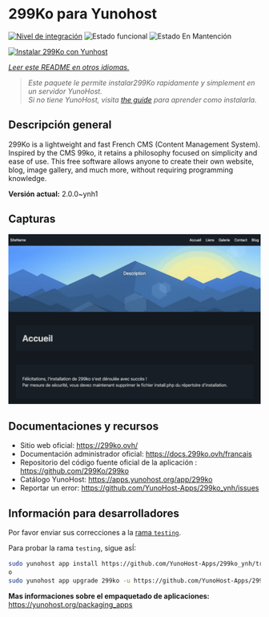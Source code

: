 <!--
Este archivo README esta generado automaticamente<https://github.com/YunoHost/apps/tree/master/tools/readme_generator>
No se debe editar a mano.
-->

# 299Ko para Yunohost

[![Nivel de integración](https://apps.yunohost.org/badge/integration/299ko)](https://ci-apps.yunohost.org/ci/apps/299ko/)
![Estado funcional](https://apps.yunohost.org/badge/state/299ko)
![Estado En Mantención](https://apps.yunohost.org/badge/maintained/299ko)

[![Instalar 299Ko con Yunhost](https://install-app.yunohost.org/install-with-yunohost.svg)](https://install-app.yunohost.org/?app=299ko)

*[Leer este README en otros idiomas.](./ALL_README.md)*

> *Este paquete le permite instalar299Ko rapidamente y simplement en un servidor YunoHost.*  
> *Si no tiene YunoHost, visita [the guide](https://yunohost.org/install) para aprender como instalarla.*

## Descripción general

299Ko is a lightweight and fast French CMS (Content Management System). Inspired by the CMS 99ko, it retains a philosophy focused on simplicity and ease of use. This free software allows anyone to create their own website, blog, image gallery, and much more, without requiring programming knowledge.


**Versión actual:** 2.0.0~ynh1

## Capturas

![Captura de 299Ko](./doc/screenshots/screenshot.png)

## Documentaciones y recursos

- Sitio web oficial: <https://299ko.ovh/>
- Documentación administrador oficial: <https://docs.299ko.ovh/francais>
- Repositorio del código fuente oficial de la aplicación : <https://github.com/299Ko/299ko>
- Catálogo YunoHost: <https://apps.yunohost.org/app/299ko>
- Reportar un error: <https://github.com/YunoHost-Apps/299ko_ynh/issues>

## Información para desarrolladores

Por favor enviar sus correcciones a la [rama `testing`](https://github.com/YunoHost-Apps/299ko_ynh/tree/testing).

Para probar la rama `testing`, sigue asÍ:

```bash
sudo yunohost app install https://github.com/YunoHost-Apps/299ko_ynh/tree/testing --debug
o
sudo yunohost app upgrade 299ko -u https://github.com/YunoHost-Apps/299ko_ynh/tree/testing --debug
```

**Mas informaciones sobre el empaquetado de aplicaciones:** <https://yunohost.org/packaging_apps>
